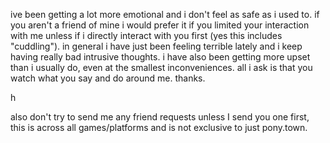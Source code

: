 ive been getting a lot more emotional and i don't feel as safe as i used to. if you aren't a friend of mine i would prefer it if you limited your interaction with me unless if i directly interact with you first (yes this includes "cuddling"). in general i have just been feeling terrible lately and i keep having really bad intrusive thoughts. i have also been getting more upset than i usually do, even at the smallest inconveniences. all i ask is that you watch what you say and do around me. thanks.

h




also don't try to send me any friend requests unless I send you one first, this is across all games/platforms and is not exclusive to just pony.town.
